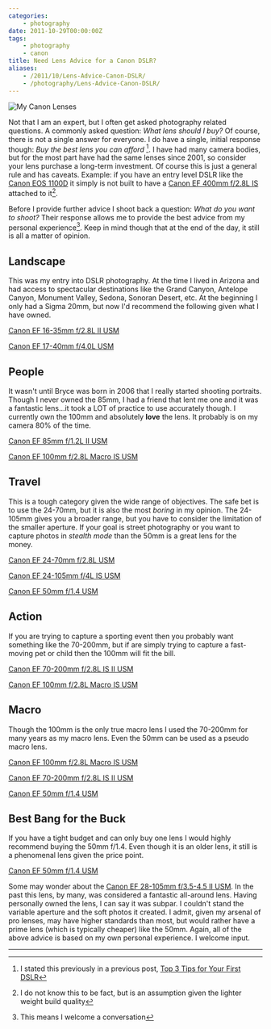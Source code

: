 ```yaml
---
categories:
    - photography
date: 2011-10-29T00:00:00Z
tags:
    - photography
    - canon
title: Need Lens Advice for a Canon DSLR?
aliases: 
    - /2011/10/Lens-Advice-Canon-DSLR/
    - /photography/Lens-Advice-Canon-DSLR/
---
```


![My Canon Lenses](/uploads/2011/10/20111029-CanonLenses.jpg)

Not that I am an expert, but I often get asked photography related questions. A commonly asked question: *What lens should I buy?* Of course, there is not a single answer for everyone. I do have a single, initial response though: *Buy the best lens you can afford* [^fn-afford]. I have had many camera bodies, but for the most part have had the same lenses since 2001, so consider your lens purchase a long-term investment. Of course this is just a general rule and has caveats. Example: if you have an entry level DSLR like the [Canon EOS 1100D](http://www.dpreview.com/products/canon/slrs/canon_eos1100d) it simply is not built to have a [Canon EF 400mm f/2.8L IS](http://www.dpreview.com/products/canon/lenses/canon_400_2p8l_is_ii_usm) attached to it[^fn-build].

Before I provide further advice I shoot back a question: _What do you want to shoot?_ Their response allows me to provide the best advice from my personal experience[^fn-opinion]. Keep in mind though that at the end of the day, it still is all a matter of opinion. 

## Landscape

This was my entry into DSLR photography. At the time I lived in Arizona and had access to spectacular destinations like the Grand Canyon, Antelope Canyon, Monument Valley, Sedona, Sonoran Desert, etc. At the beginning I only had a Sigma 20mm, but now I'd recommend the following given what I have owned.

[Canon EF 16-35mm f/2.8L II USM](http://www.dpreview.com/products/canon/lenses/canon_16-35_2p8_ii)

[Canon EF 17-40mm f/4.0L USM](http://www.dpreview.com/products/canon/lenses/canon_17-40_4p0)

## People

It wasn't until Bryce was born in 2006 that I really started shooting portraits. Though I never owned the 85mm, I had a friend that lent me one and it was a fantastic lens...it took a LOT of practice to use accurately though. I currently own the 100mm and absolutely __love__ the lens. It probably is on my camera 80% of the time.

[Canon EF 85mm f/1.2L II USM](http://www.dpreview.com/products/canon/lenses/canon_85_1p2_ii)

[Canon EF 100mm f/2.8L Macro IS USM](http://www.dpreview.com/products/canon/lenses/canon_100_2p8_is_usm)

## Travel

This is a tough category given the wide range of objectives. The safe bet is to use the 24-70mm, but it is also the most _boring_ in my opinion. The 24-105mm gives you a broader range, but you have to consider the limitation of the smaller aperture. If your goal is street photography or you want to capture photos in _stealth mode_ than the 50mm is a great lens for the money.

[Canon EF 24-70mm f/2.8L USM](http://www.dpreview.com/products/canon/lenses/canon_24-70_2p8)

[Canon EF 24-105mm f/4L IS USM](http://www.dpreview.com/products/canon/lenses/canon_24-105_4)

[Canon EF 50mm f/1.4 USM](http://www.dpreview.com/products/canon/lenses/canon_50_1p4)

## Action

If you are trying to capture a sporting event then you probably want something like the 70-200mm, but if are simply trying to capture a fast-moving pet or child then the 100mm will fit the bill.

[Canon EF 70-200mm f/2.8L IS II USM](http://www.dpreview.com/products/canon/lenses/canon_70-200_2p8_is_ii)

[Canon EF 100mm f/2.8L Macro IS USM](http://www.dpreview.com/products/canon/lenses/canon_100_2p8_is_usm)

## Macro 

Though the 100mm is the only true macro lens I used the 70-200mm for many years as my macro lens. Even the 50mm can be used as a pseudo macro lens.

[Canon EF 100mm f/2.8L Macro IS USM](http://www.dpreview.com/products/canon/lenses/canon_100_2p8_is_usm)

[Canon EF 70-200mm f/2.8L IS II USM](http://www.dpreview.com/products/canon/lenses/canon_70-200_2p8_is_ii)

[Canon EF 50mm f/1.4 USM](http://www.dpreview.com/products/canon/lenses/canon_50_1p4)

## Best Bang for the Buck

If you have a tight budget and can only buy one lens I would highly recommend buying the 50mm f/1.4. Even though it is an older lens, it still is a phenomenal lens given the price point.

[Canon EF 50mm f/1.4 USM](http://www.dpreview.com/products/canon/lenses/canon_50_1p4)

Some may wonder about the [Canon EF 28-105mm f/3.5-4.5 II USM](http://www.dpreview.com/products/canon/lenses/canon_28-105_3p5-4p5_ii). In the past this lens, by many, was considered a fantastic all-around lens. Having personally owned the lens, I can say it was subpar. I couldn't stand the variable aperture and the soft photos it created. I admit, given my arsenal of pro lenses, may have higher standards than most, but would rather have a prime lens (which is typically cheaper) like the 50mm. Again, all of the above advice is based on my own personal experience. I welcome input. 


---

[^fn-afford]: I stated this previously in a previous post, [Top 3 Tips for Your First DSLR](/2011/06/14/Top-3-Tips-DSLR/)  
[^fn-build]: I do not know this to be fact, but is an assumption given the lighter weight build quality
[^fn-opinion]: This means I welcome a conversation	